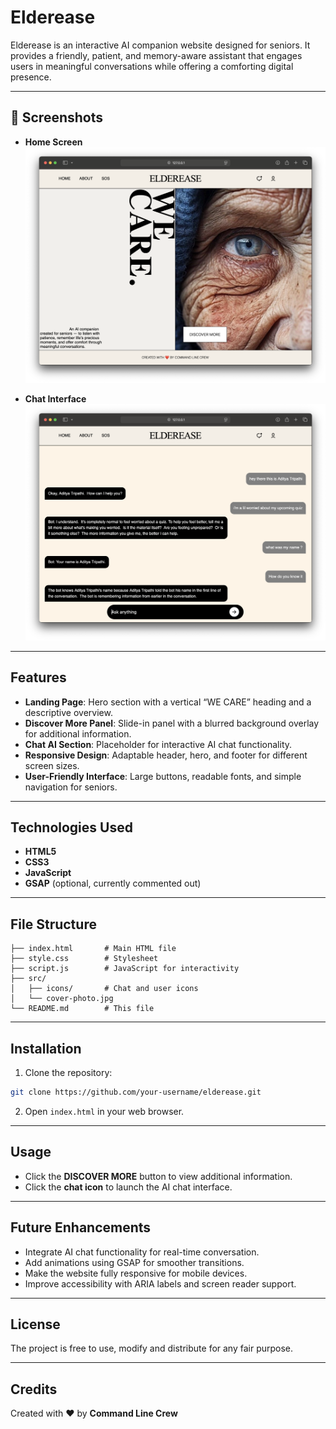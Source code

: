 # Elderease

Elderease is an interactive AI companion website designed for seniors. It provides a friendly, patient, and memory-aware assistant that engages users in meaningful conversations while offering a comforting digital presence.

---

## 📸 Screenshots

- **Home Screen**
  ![Home Screen](src/screenshots/home.png)

- **Chat Interface**
  ![Chat Interface](src/screenshots/chat.png)

---

## Features

- **Landing Page**: Hero section with a vertical “WE CARE” heading and a descriptive overview.
- **Discover More Panel**: Slide-in panel with a blurred background overlay for additional information.
- **Chat AI Section**: Placeholder for interactive AI chat functionality.
- **Responsive Design**: Adaptable header, hero, and footer for different screen sizes.
- **User-Friendly Interface**: Large buttons, readable fonts, and simple navigation for seniors.

---

## Technologies Used

- **HTML5**
- **CSS3**
- **JavaScript**
- **GSAP** (optional, currently commented out)

---

## File Structure

```
├── index.html       # Main HTML file
├── style.css        # Stylesheet
├── script.js        # JavaScript for interactivity
├── src/
│   ├── icons/       # Chat and user icons
│   └── cover-photo.jpg
└── README.md        # This file
```

---

## Installation

1. Clone the repository:
```bash
git clone https://github.com/your-username/elderease.git
```

2. Open `index.html` in your web browser.

---

## Usage

- Click the **DISCOVER MORE** button to view additional information.
- Click the **chat icon** to launch the AI chat interface.

---

## Future Enhancements

- Integrate AI chat functionality for real-time conversation.
- Add animations using GSAP for smoother transitions.
- Make the website fully responsive for mobile devices.
- Improve accessibility with ARIA labels and screen reader support.

---

## License

The project is free to use, modify and distribute for any fair purpose.

---

## Credits

Created with ❤️ by **Command Line Crew**

